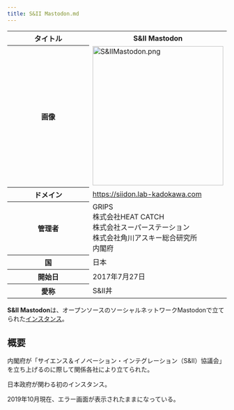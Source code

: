 ```yaml
---
title: S&II Mastodon.md
---
```

<div>

<table>
<colgroup>
<col style="width: 50%" />
<col style="width: 50%" />
</colgroup>
<tbody>
<tr class="header">
<th>タイトル</th>
<th>S&amp;II Mastodon</th>
</tr>

<tr class="odd">
<th>画像</th>
<td><a href="/%E3%83%95%E3%82%A1%E3%82%A4%E3%83%AB:S%26IIMastodon.png"><img src="/images/thumb/f/ff/S%26IIMastodon.png/300px-S%26IIMastodon.png" srcset="/images/thumb/f/ff/S%26IIMastodon.png/450px-S%26IIMastodon.png 1.5x, /images/f/ff/S%26IIMastodon.png 2x" width="300" height="319" alt="S&amp;IIMastodon.png" /></a></td>
</tr>
<tr class="even">
<th scope="row">ドメイン</th>
<td><a href="https://siidon.lab-kadokawa.com" rel="nofollow">https://siidon.lab-kadokawa.com</a></td>
</tr>
<tr class="odd">
<th scope="row">管理者</th>
<td>GRIPS<br />
株式会社HEAT CATCH<br />
株式会社スーパーステーション<br />
株式会社角川アスキー総合研究所<br />
内閣府</td>
</tr>
<tr class="even">
<th scope="row">国</th>
<td>日本</td>
</tr>
<tr class="odd">
<th scope="row">開始日</th>
<td>2017年7月27日</td>
</tr>
<tr class="even">
<th scope="row">愛称</th>
<td>S&amp;II丼</td>
</tr>
</tbody>
</table>

**S&II Mastodon**は、オープンソースのソーシャルネットワークMastodonで立てられた[インスタンス](/%E3%82%A4%E3%83%B3%E3%82%B9%E3%82%BF%E3%83%B3%E3%82%B9 "インスタンス")。

## 概要

内閣府が「サイエンス＆イノベーション・インテグレーション（S&II）協議会」を立ち上げるのに際して関係各社により立てられた。

日本政府が関わる初のインスタンス。

2019年10月現在、エラー画面が表示されたままになっている。

</div>
